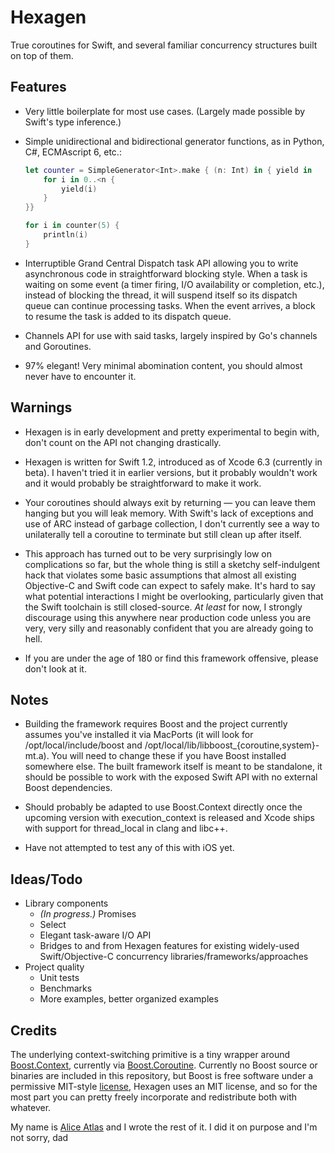 Hexagen
=======

True coroutines for Swift, and several familiar concurrency structures built on top of them.

Features
--------

* Very little boilerplate for most use cases. (Largely made possible by Swift's type inference.)

* Simple unidirectional and bidirectional generator functions, as in Python, C#, ECMAscript 6, etc.:

  ```swift
  let counter = SimpleGenerator<Int>.make { (n: Int) in { yield in
      for i in 0..<n {
          yield(i)
      }
  }}

  for i in counter(5) {
      println(i)
  }
  ```

* Interruptible Grand Central Dispatch task API allowing you to write asynchronous code in straightforward blocking style. When a task is waiting on some event (a timer firing, I/O availability or completion, etc.), instead of blocking the thread, it will suspend itself so its dispatch queue can continue processing tasks. When the event arrives, a block to resume the task is added to its dispatch queue.

* Channels API for use with said tasks, largely inspired by Go's channels and Goroutines.

* 97% elegant! Very minimal abomination content, you should almost never have to encounter it.


Warnings
--------

* Hexagen is in early development and pretty experimental to begin with, don't count on the API not changing drastically.

* Hexagen is written for Swift 1.2, introduced as of Xcode 6.3 (currently in beta). I haven't tried it in earlier versions, but it probably wouldn't work and it would probably be straightforward to make it work.

* Your coroutines should always exit by returning — you can leave them hanging but you will leak memory. With Swift's lack of exceptions and use of ARC instead of garbage collection, I don't currently see a way to unilaterally tell a coroutine to terminate but still clean up after itself.

* This approach has turned out to be very surprisingly low on complications so far, but the whole thing is still a sketchy self-indulgent hack that violates some basic assumptions that almost all existing Objective-C and Swift code can expect to safely make. It's hard to say what potential interactions I might be overlooking, particularly given that the Swift toolchain is still closed-source. *At least* for now, I strongly discourage using this anywhere near production code unless you are very, very silly and reasonably confident that you are already going to hell.

* If you are under the age of 180 or find this framework offensive, please don't look at it.

Notes
-----

* Building the framework requires Boost and the project currently assumes you've installed it via MacPorts (it will look for /opt/local/include/boost and /opt/local/lib/libboost_{coroutine,system}-mt.a). You will need to change these if you have Boost installed somewhere else. The built framework itself is meant to be standalone, it should be possible to work with the exposed Swift API with no external Boost dependencies.

* Should probably be adapted to use Boost.Context directly once the upcoming version with execution\_context is released and Xcode ships with support for thread\_local in clang and libc++.

* Have not attempted to test any of this with iOS yet.

Ideas/Todo
----------

* Library components
    * *(In progress.)* Promises
    * Select
    * Elegant task-aware I/O API
    * Bridges to and from Hexagen features for existing widely-used Swift/Objective-C concurrency libraries/frameworks/approaches
* Project quality
    * Unit tests
    * Benchmarks
    * More examples, better organized examples

Credits
-------

The underlying context-switching primitive is a tiny wrapper around [Boost.Context](http://www.boost.org/doc/libs/1_57_0/libs/context/doc/html/), currently via [Boost.Coroutine](http://www.boost.org/doc/libs/1_57_0/libs/coroutine/doc/html/). Currently no Boost source or binaries are included in this repository, but Boost is free software under a permissive MIT-style [license](http://www.boost.org/users/license.html), Hexagen uses an MIT license, and so for the most part you can pretty freely incorporate and redistribute both with whatever.

My name is [Alice Atlas](https://github.com/aliceatlas) and I wrote the rest of it. I did it on purpose and I'm not sorry, dad